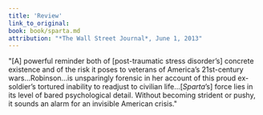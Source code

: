```yaml
---
title: 'Review'
link_to_original:
book: book/sparta.md
attribution: "*The Wall Street Journal*, June 1, 2013"
---
```

"[A] powerful reminder both of [post-traumatic stress disorder’s] concrete existence and of the risk it poses to veterans of America’s 21st-century wars...Robinson...is unsparingly forensic in her account of this proud ex-soldier’s tortured inability to readjust to civilian life...[*Sparta*’s] force lies in its level of bared psychological detail. Without becoming strident or pushy, it sounds an alarm for an invisible American crisis."

